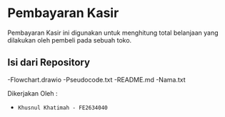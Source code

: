 # Pembayaran Kasir 

Pembayaran Kasir ini digunakan untuk menghitung total belanjaan yang dilakukan oleh pembeli pada sebuah toko.


## Isi dari Repository
-Flowchart.drawio
-Pseudocode.txt
-README.md
-Nama.txt

Dikerjakan Oleh :
- `Khusnul Khatimah - FE2634040`